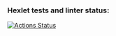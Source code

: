 ### Hexlet tests and linter status:
[![Actions Status](https://github.com/trustmycode/java-project-61/workflows/hexlet-check/badge.svg)](https://github.com/trustmycode/java-project-61/actions)